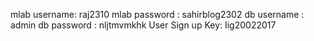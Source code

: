 mlab username: raj2310
mlab password : sahirblog2302
db username : admin
db password : nljtmvmkhk
User Sign up Key: Iig20022017   
